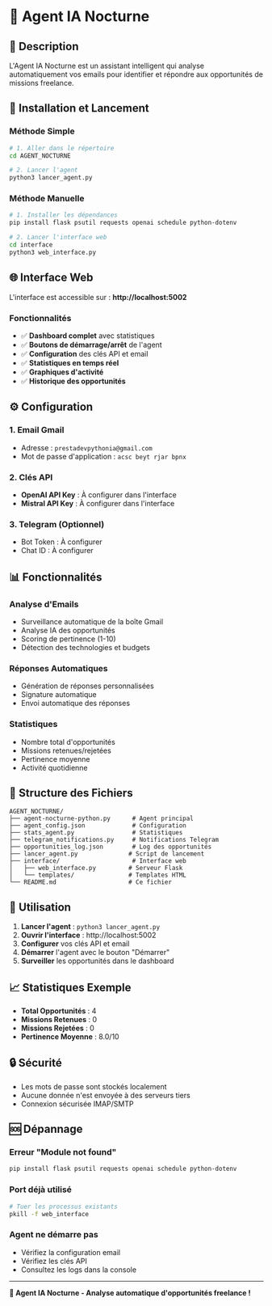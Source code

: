 # 🤖 Agent IA Nocturne

## 🎯 **Description**

L'Agent IA Nocturne est un assistant intelligent qui analyse automatiquement vos emails pour identifier et répondre aux opportunités de missions freelance.

## 🚀 **Installation et Lancement**

### **Méthode Simple**
```bash
# 1. Aller dans le répertoire
cd AGENT_NOCTURNE

# 2. Lancer l'agent
python3 lancer_agent.py
```

### **Méthode Manuelle**
```bash
# 1. Installer les dépendances
pip install flask psutil requests openai schedule python-dotenv

# 2. Lancer l'interface web
cd interface
python3 web_interface.py
```

## 🌐 **Interface Web**

L'interface est accessible sur : **http://localhost:5002**

### **Fonctionnalités**
- ✅ **Dashboard complet** avec statistiques
- ✅ **Boutons de démarrage/arrêt** de l'agent
- ✅ **Configuration** des clés API et email
- ✅ **Statistiques en temps réel**
- ✅ **Graphiques d'activité**
- ✅ **Historique des opportunités**

## ⚙️ **Configuration**

### **1. Email Gmail**
- Adresse : `prestadevpythonia@gmail.com`
- Mot de passe d'application : `acsc beyt rjar bpnx`

### **2. Clés API**
- **OpenAI API Key** : À configurer dans l'interface
- **Mistral API Key** : À configurer dans l'interface

### **3. Telegram (Optionnel)**
- Bot Token : À configurer
- Chat ID : À configurer

## 📊 **Fonctionnalités**

### **Analyse d'Emails**
- Surveillance automatique de la boîte Gmail
- Analyse IA des opportunités
- Scoring de pertinence (1-10)
- Détection des technologies et budgets

### **Réponses Automatiques**
- Génération de réponses personnalisées
- Signature automatique
- Envoi automatique des réponses

### **Statistiques**
- Nombre total d'opportunités
- Missions retenues/rejetées
- Pertinence moyenne
- Activité quotidienne

## 🔧 **Structure des Fichiers**

```
AGENT_NOCTURNE/
├── agent-nocturne-python.py      # Agent principal
├── agent_config.json             # Configuration
├── stats_agent.py                # Statistiques
├── telegram_notifications.py     # Notifications Telegram
├── opportunities_log.json        # Log des opportunités
├── lancer_agent.py              # Script de lancement
├── interface/                    # Interface web
│   ├── web_interface.py         # Serveur Flask
│   └── templates/               # Templates HTML
└── README.md                    # Ce fichier
```

## 🎯 **Utilisation**

1. **Lancer l'agent** : `python3 lancer_agent.py`
2. **Ouvrir l'interface** : http://localhost:5002
3. **Configurer** vos clés API et email
4. **Démarrer** l'agent avec le bouton "Démarrer"
5. **Surveiller** les opportunités dans le dashboard

## 📈 **Statistiques Exemple**

- **Total Opportunités** : 4
- **Missions Retenues** : 0
- **Missions Rejetées** : 0
- **Pertinence Moyenne** : 8.0/10

## 🔒 **Sécurité**

- Les mots de passe sont stockés localement
- Aucune donnée n'est envoyée à des serveurs tiers
- Connexion sécurisée IMAP/SMTP

## 🆘 **Dépannage**

### **Erreur "Module not found"**
```bash
pip install flask psutil requests openai schedule python-dotenv
```

### **Port déjà utilisé**
```bash
# Tuer les processus existants
pkill -f web_interface
```

### **Agent ne démarre pas**
- Vérifiez la configuration email
- Vérifiez les clés API
- Consultez les logs dans la console

---

**🎉 Agent IA Nocturne - Analyse automatique d'opportunités freelance !** 